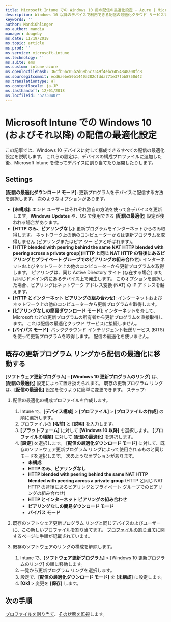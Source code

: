 ```yaml
---
title: Microsoft Intune での Windows 10 用の配信の最適化設定 - Azure | Microsoft Docs
description: Windows 10 以降のデバイスで利用できる配信の最適化クラウド サービスを使って、デバイスにソフトウェア更新プログラムを配信する方法を構成します。 Intune では、デバイス構成プロファイルを作成してインターネットから更新プログラムをインストールします。 また、既存の更新プログラム リングを配信の最適化プロファイルに置き換える方法についても確認します。
keywords: ''
author: MandiOhlinger
ms.author: mandia
manager: dougeby
ms.date: 11/19/2018
ms.topic: article
ms.prod: ''
ms.service: microsoft-intune
ms.technology: ''
ms.suite: ems
ms.custom: intune-azure
ms.openlocfilehash: 36cfb5ac05b2d69b5c7349f4ebc6054848a08fc8
ms.sourcegitcommit: ecd6aebe50b1440a282dfdda771e37fbb8750d42
ms.translationtype: HT
ms.contentlocale: ja-JP
ms.lasthandoff: 12/01/2018
ms.locfileid: "52730407"
---
```

# <a name="windows-10-and-newer-delivery-optimization-settings-in-microsoft-intune"></a>Microsoft Intune での Windows 10 (およびそれ以降) の配信の最適化設定

この記事では、Windows 10 デバイスに対して構成できるすべての配信の最適化設定を説明します。 これらの設定は、デバイスの構成プロファイルに追加した後、Microsoft Intune を使ってデバイスに割り当てたり展開したりします。

## <a name="settings"></a>Settings

**[配信の最適化ダウンロード モード]**: 更新プログラムをデバイスに配信する方法を選択します。 次のようなオプションがあります。

- **[未構成]**: エンド ユーザーはそれぞれ独自の方法を使って各デバイスを更新します。**Windows Updates** や、OS で使用できる **[配信の最適化]** 設定が使われる場合があります。
- **[HTTP のみ、ピアリングなし]**: 更新プログラムをインターネットからのみ取得します。 ネットワーク上の他のコンピューターからは更新プログラムを取得しません (ピアリングまたはピア ツー ピアと呼ばれます)。
- **[HTTP blended with peering behind the same NAT HTTP blended with peering across a private group]\(HTTP と同じ NAT HTTP の背後にあるピアリングとプライベート グループでのピアリングの組み合わせ\)**: インターネットおよびネットワーク上の他のコンピューターから更新プログラムを取得します。 ピアリングは、同じ Active Directory サイト (存在する場合) または同じドメイン内にあるデバイス上で発生します。 このオプションを選択した場合、ピアリングはネットワーク アドレス変換 (NAT) の IP アドレスを越えます。
- **[HTTP とインターネット ピアリングの組み合わせ]**: インターネットおよびネットワーク上の他のコンピューターから更新プログラムを取得します。
- **[ピアリングなしの簡易ダウンロード モード]**: インターネットを介して、Microsoft などの更新プログラムの所有者から更新プログラムを直接取得します。 これは配信の最適化クラウド サービスに接続しません。
- **[バイパス モード]**: バックグラウンド インテリジェント転送サービス (BITS) を使って更新プログラムを取得します。 配信の最適化を使いません。

## <a name="move-from-existing-update-rings-to-delivery-optimization"></a>既存の更新プログラム リングから配信の最適化に移動する

**[ソフトウェア更新プログラム] – [Windows 10 更新プログラムのリング]** は、**[配信の最適化]** 設定によって置き換えられます。 既存の更新プログラム リングは、**[配信の最適化]** 設定を使うように簡単に変更できます。 ステップ:

1. 配信の最適化の構成プロファイルを作成します。

    1. Intune で、**[デバイス構成]** > **[プロファイル]** > **[プロファイルの作成]** の順に選択します。
    2. プロファイルの **[名前]** と **[説明]** を入力します。
    3. **[プラットフォーム]** に対して **[Windows 10 以降]** を選択します。 **[プロファイルの種類]** に対して **[配信の最適化]** を選択します。
    4. **[設定]** を選択します。 **[配信の最適化ダウンロード モード]** に対して、既存のソフトウェア更新プログラム リングによって使用されるものと同じモードを選択します。 次のようなオプションがあります。
        - **未構成**
        - **HTTP のみ、ピアリングなし**
        - **HTTP blended with peering behind the same NAT HTTP blended with peering across a private group** (HTTP と同じ NAT HTTP の背後にあるピアリングとプライベート グループでのピアリングの組み合わせ)
        - **HTTP とインターネット ピアリングの組み合わせ**
        - **ピアリングなしの簡易ダウンロード モード**
        - **バイパス モード**

2. 既存のソフトウェア更新プログラム リングと同じデバイスおよびユーザーに、この新しいプロファイルを割り当てます。 [プロファイルの割り当て](device-profile-assign.md)に関するページに手順が記載されています。

3. 既存のソフトウェアのリングの構成を解除します。
    1. Intune で、**[ソフトウェア更新プログラム]** > [Windows 10 更新プログラムのリング] の順に移動します。
    2. 一覧から更新プログラム リングを選択します。
    3. 設定で、**[配信の最適化ダウンロード モード]** を **[未構成]** に設定します。
    4. **[Ok]** >  変更を **[保存]** します。

## <a name="next-steps"></a>次の手順

[プロファイルを割り当て](device-profile-assign.md)、[その状態を監視](device-profile-monitor.md)します。